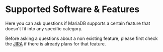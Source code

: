 
# Supported Software & Features

Here you can ask questions if MariaDB supports a certain feature that doesn't fit into any specific category.


Before asking a questions about a non existing feature, please first check the [JIRA](https://app.gitbook.com/s/WCInJQ9cmGjq1lsTG91E/training-and-tutorials/advanced-mariadb-articles/development-articles/tools/jira) if there is already plans for that feature.

